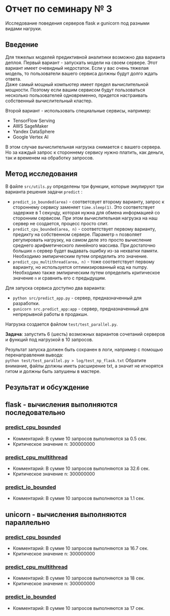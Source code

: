 # Отчет по семинару № 3
Исследование поведения серверов flask и gunicorn под разными видами нагруки.  

## Введение
Для тяжелых моделей предиктивной аналитики возможно два варианта деплоя. 
Первый вариант - запускать модели на своем сервере. 
Этот вариант имеет очевидный недостаток. 
Если у вас очень тяжелая модель, то пользователи вашего сервиса должны будут долго ждать ответа.  
Даже самый мощный компьютер имеет предел вычислительной мощности. 
Поэтому если вашим сервисом будут пользоваться несколько пользователей одновременно, придется настраивать собственный вычислительный кластер. 

Второй вариант - использовать специальные сервисы, например:  
- TensorFlow Serving
- AWS SageMaker
- Yandex DataSphere
- Google Vertex AI

В этом случае вычислительная нагрузка снимается с вашего сервера. 
Но за каждый запрос к стороннему сервису нужно платить, как деньги, так и временем на обработку запросов. 

## Метод исследования
В файле `src/utils.py` определены три функции, которые эмулируют три варианта решения задачи `predict` :
- `predict_io_bounded(area)` - соответсвует второму варианту, запрос к стороннему сервису заменяет `time.sleep(1)`. 
Это соответствует задержке в 1 секунду, которая нужна для обмена информацией со сторонним сервисом. 
При этом вычислительная нагрузка на наш сервер не создается, процесс просто спит. 
- `predict_cpu_bounded(area, n)` - соответствует первому варианту, предикту на собственном сервере. 
Параметр `n` позволяет регулировать нагрузку, на самом деле это просто вычисление среднего арифметического линейного массива. 
При достаточно больших `n` сервер будет выдавать ошибку из-за нехватки памяти. 
Необходимо эмпирическим путем определить это значение. 
- `predict_cpu_multithread(area, n)` - тоже соответствует первому варианту, но используется оптимизированный код на numpy. 
Необходимо также эмпирическим путем определить критическое значение `n` и сравнить его с предыдущим. 

Для запуска сервиса доступно два варианта: 
- `python src/predict_app.py` - сервер, предназначенный для разработки. 
- `gunicorn src.predict_app:app` - сервер, предназначенный для непрерывной работы в продакшн. 

Нагрузка создается файлом `test/test_parallel.py`.  

**Задача**: запустить 6 (шесть) возможных вариантов сочетаний серверов и функций под нагрузкой в 10 запросов. 

Результат запуска должен быть сохранен в логи, например с помощью перенаправления вывода:  
`python test/test_parallel.py > log/test_np_flask.txt` 
Обратите внимание, файлы должны иметь расширение txt, а значит не игнорятся гитом и должны быть запушены в мастере.  

## Результат и обсуждение
## flask - вычисления выполняются последовательно

### [predict_cpu_bounded](../log/test_np_flask_1.txt)
- Комментарий: В сумме 10 запросов выполняются за 0.5 сек.
- Критическое значение n: 300000000

### [predict_cpu_multithread](../log/test_np_flask_2.txt)
- Комментарий: В сумме 10 запросов выполняются за 32.6 сек.
- Критическое значение n: 300000000

### [predict_io_bounded](../log/test_np_flask_3.txt)
- Комментарий: В сумме 10 запросов выполняются за 1.1 сек.

## unicorn - вычисления выполняются параллельно

### [predict_cpu_bounded](../log/test_np_unicorn_1.txt)
- Комментарий: В сумме 10 запросов выполняются за 16.7 сек.
- Критическое значение n: 300000000

### [predict_cpu_multithread](../log/test_np_unicorn_2.txt)
- Комментарий: В сумме 10 запросов выполняются за 18 сек.
- Критическое значение n: 300000000

### [predict_io_bounded](../log/test_np_unicorn_3.txt)
- Комментарий: В сумме 10 запросов выполняются за 17 сек.

